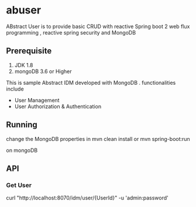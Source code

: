# abuser
ABstract User is to provide basic CRUD with reactive Spring boot 2 web flux programming , reactive spring security and MongoDB

## Prerequisite
1. JDK 1.8 
2. mongoDB 3.6 or Higher

This is sample Abstract IDM developed with MongoDB . 
functionalities include
* User Management
* User Authorization & Authentication

## Running 
change the MongoDB properties in 
mvn clean install or mvn spring-boot:run 

on mongoDB 


## API
### Get User

curl "http://localhost:8070/idm/user/{UserId}" -u 'admin:password'


